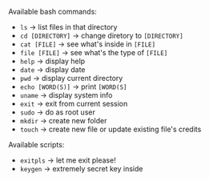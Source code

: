 Available bash commands:

* `ls` -> list files in that directory
* `cd [DIRECTORY]` -> change diretory to `[DIRECTORY]`
* `cat [FILE]` -> see what's inside in `[FILE]`
* `file [FILE]` -> see what's the type of `[FILE]`
* `help` -> display help
* `date` -> display date
* `pwd` -> display current directory
* `echo [WORD(S)]` -> print `[WORD(S]`
* `uname` -> display system info
* `exit` -> exit from current session
* `sudo` -> do as root user
* `mkdir` -> create new folder
* `touch` -> create new file or update existing file's credits

Available scripts:

* `exitpls` -> let me exit please!
* `keygen` -> extremely secret key inside
